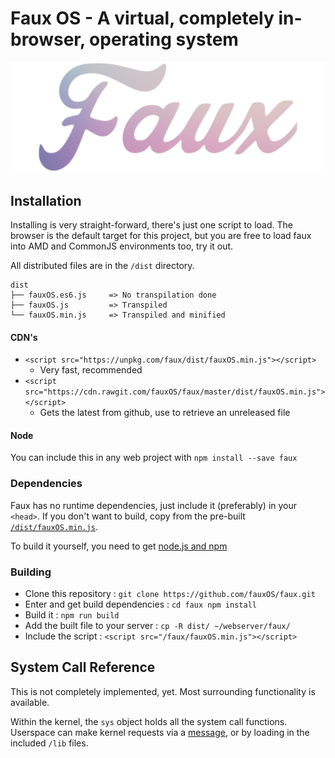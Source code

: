 # Faux OS - A virtual, completely in-browser, operating system

<p align="center">
  <img src="https://raw.githubusercontent.com/fauxOS/faux/master/faux.png" title="Faux" alt="Faux OS Logo">
</p>

## Installation

Installing is very straight-forward, there's just one script to load.
The browser is the default target for this project, but you are free
to load faux into AMD and CommonJS environments too, try it out.

All distributed files are in the `/dist` directory.

```
dist
├── fauxOS.es6.js     => No transpilation done
├── fauxOS.js         => Transpiled
└── fauxOS.min.js     => Transpiled and minified
```

#### CDN's

+ `<script src="https://unpkg.com/faux/dist/fauxOS.min.js"></script>`
  - Very fast, recommended
+ `<script src="https://cdn.rawgit.com/fauxOS/faux/master/dist/fauxOS.min.js"></script>`
  - Gets the latest from github, use to retrieve an unreleased file

#### Node

You can include this in any web project with `npm install --save faux`

### Dependencies

Faux has no runtime dependencies, just include it (preferably) in your `<head>`.
If you don't want to build, copy from the pre-built [`/dist/fauxOS.min.js`](https://raw.githubusercontent.com/fauxOS/faux/master/dist/fauxOS.min.js).

To build it yourself, you need to get [node.js and npm](https://nodejs.org/en/download/)

### Building

+ Clone this repository : `git clone https://github.com/fauxOS/faux.git`
+ Enter and get build dependencies : `cd faux npm install`
+ Build it : `npm run build`
+ Add the built file to your server : `cp -R dist/ ~/webserver/faux/`
+ Include the script : `<script src="/faux/fauxOS.min.js"></script>`

## System Call Reference

This is not completely implemented, yet. Most surrounding functionality is available.

Within the kernel, the `sys` object holds all the system call functions. Userspace
can make kernel requests via a [message](https://developer.mozilla.org/en-US/docs/Web/API/DedicatedWorkerGlobalScope/postMessage), or
by loading in the included `/lib` files.
